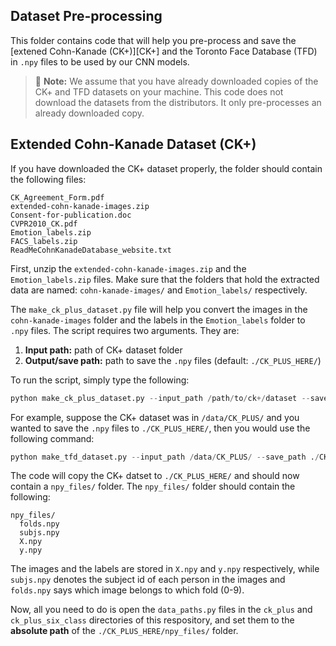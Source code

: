 ## Dataset Pre-processing
This folder contains code that will help you pre-process and save the [extened Cohn-Kanade (CK+)][CK+] and 
the Toronto Face Database (TFD) in ``.npy`` files to be used by our CNN models. 

> :pushpin: **Note:** We assume that you have already downloaded copies of the CK+ and TFD datasets 
on your machine. This code does not download the datasets from the distributors. It only pre-processes 
an already downloaded copy.

## Extended Cohn-Kanade Dataset (CK+)

If you have downloaded the CK+ dataset properly, the folder should contain the following files:
```shell
CK_Agreement_Form.pdf
extended-cohn-kanade-images.zip
Consent-for-publication.doc
CVPR2010_CK.pdf
Emotion_labels.zip
FACS_labels.zip
ReadMeCohnKanadeDatabase_website.txt
```

First, unzip the ``extended-cohn-kanade-images.zip`` and the ``Emotion_labels.zip`` files. Make sure
that the folders that hold the extracted data are named: ``cohn-kanade-images/`` and ``Emotion_labels/``
respectively.

The ``make_ck_plus_dataset.py`` file will help you convert the images in the ``cohn-kanade-images`` folder and the labels in the ``Emotion_labels`` folder to ``.npy`` files. The script requires two arguments. They are:

1. **Input path:** path of CK+ dataset folder
2. **Output/save path:** path to save the ``.npy`` files (default: ``./CK_PLUS_HERE/``)

To run the script, simply type the following:
```python
python make_ck_plus_dataset.py --input_path /path/to/ck+/dataset --save_path /path/to/save/npy/files
```

For example, suppose the CK+ dataset was in ``/data/CK_PLUS/`` and you wanted to save 
the ```.npy``` files to ``./CK_PLUS_HERE/``, then you would use the following command:
```python
python make_tfd_dataset.py --input_path /data/CK_PLUS/ --save_path ./CK_PLUS_HERE/
```

The code will copy the CK+ datset to ``./CK_PLUS_HERE/`` and should now contain a ``npy_files/`` folder.
The ``npy_files/`` folder should contain the following:
```shell
npy_files/
  folds.npy
  subjs.npy
  X.npy
  y.npy
```

The images and the labels are stored in ``X.npy`` and ``y.npy`` respectively, while ``subjs.npy`` denotes 
the subject id of each person in the images and ``folds.npy`` says which image belongs to which fold (0-9).

Now, all you need to do is open the ``data_paths.py`` files in the ``ck_plus`` and ``ck_plus_six_class`` directories of this respository, and set them to the **absolute path** of the ``./CK_PLUS_HERE/npy_files/`` folder.

#
